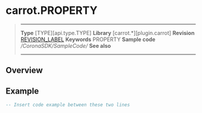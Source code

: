 # carrot.PROPERTY

> --------------------- ------------------------------------------------------------------------------------------
> __Type__              [TYPE][api.type.TYPE]
> __Library__           [carrot.*][plugin.carrot]
> __Revision__          [REVISION_LABEL](REVISION_URL)
> __Keywords__          PROPERTY
> __Sample code__       */CoronaSDK/SampleCode/*
> __See also__          
> --------------------- ------------------------------------------------------------------------------------------

## Overview


## Example
 
``````lua
-- Insert code example between these two lines
``````
